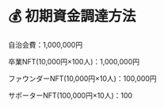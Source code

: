 # 💰 初期資金調達方法

自治会費：1,000,000円

卒業NFT(10,000円×100人)：1,000,000円

ファウンダーNFT(10,000円×10人)：100,000円

サポーターNFT(100,000円×10人)：100





